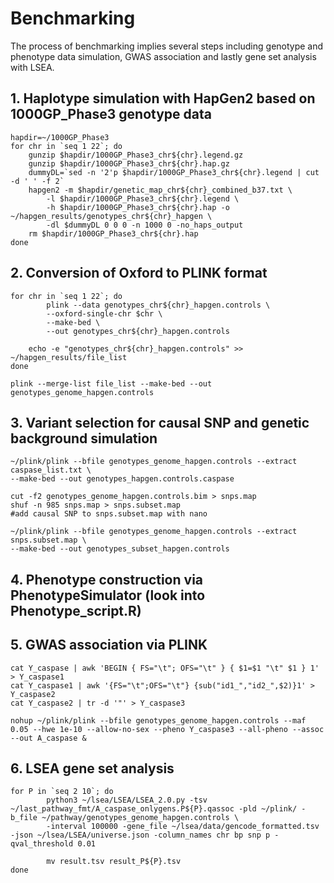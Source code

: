 # Benchmarking
The process of benchmarking implies several steps including genotype and phenotype data simulation, GWAS association
and lastly gene set analysis with LSEA.

## 1. Haplotype simulation with HapGen2 based on 1000GP_Phase3 genotype data

```{r, engine=bash}
hapdir=~/1000GP_Phase3
for chr in `seq 1 22`; do
	gunzip $hapdir/1000GP_Phase3_chr${chr}.legend.gz
	gunzip $hapdir/1000GP_Phase3_chr${chr}.hap.gz
	dummyDL=`sed -n '2'p $hapdir/1000GP_Phase3_chr${chr}.legend | cut -d ' ' -f 2`
	hapgen2 -m $hapdir/genetic_map_chr${chr}_combined_b37.txt \
        -l $hapdir/1000GP_Phase3_chr${chr}.legend \
        -h $hapdir/1000GP_Phase3_chr${chr}.hap -o ~/hapgen_results/genotypes_chr${chr}_hapgen \
        -dl $dummyDL 0 0 0 -n 1000 0 -no_haps_output 
	rm $hapdir/1000GP_Phase3_chr${chr}.hap
done
```

## 2. Conversion of Oxford to PLINK format

```{r, engine=bash}
for chr in `seq 1 22`; do
        plink --data genotypes_chr${chr}_hapgen.controls \
        --oxford-single-chr $chr \
        --make-bed \
        --out genotypes_chr${chr}_hapgen.controls
        
	echo -e "genotypes_chr${chr}_hapgen.controls" >> ~/hapgen_results/file_list
done

plink --merge-list file_list --make-bed --out genotypes_genome_hapgen.controls
```

## 3. Variant selection for causal SNP and genetic background simulation

```{r, engine=bash}
~/plink/plink --bfile genotypes_genome_hapgen.controls --extract caspase_list.txt \
--make-bed --out genotypes_hapgen.controls.caspase

cut -f2 genotypes_genome_hapgen.controls.bim > snps.map 
shuf -n 985 snps.map > snps.subset.map
#add causal SNP to snps.subset.map with nano

~/plink/plink --bfile genotypes_genome_hapgen.controls --extract snps.subset.map \
--make-bed --out genotypes_subset_hapgen.controls
```

## 4. Phenotype construction via PhenotypeSimulator (look into Phenotype_script.R)

## 5. GWAS association via PLINK

```{r, engine=bash}
cat Y_caspase | awk 'BEGIN { FS="\t"; OFS="\t" } { $1=$1 "\t" $1 } 1' > Y_caspase1 
cat Y_caspase1 | awk '{FS="\t";OFS="\t"} {sub("id1_","id2_",$2)}1' > Y_caspase2
cat Y_caspase2 | tr -d '"' > Y_caspase3

nohup ~/plink/plink --bfile genotypes_genome_hapgen.controls --maf 0.05 --hwe 1e-10 --allow-no-sex --pheno Y_caspase3 --all-pheno --assoc --out A_caspase &

```
## 6. LSEA gene set analysis

```{r, engine=bash}
for P in `seq 2 10`; do
        python3 ~/lsea/LSEA/LSEA_2.0.py -tsv ~/last_pathway_fmt/A_caspase_onlygens.P${P}.qassoc -pld ~/plink/ -b_file ~/pathway/genotypes_genome_hapgen.controls \
        -interval 100000 -gene_file ~/lsea/data/gencode_formatted.tsv -json ~/lsea/LSEA/universe.json -column_names chr bp snp p -qval_threshold 0.01
        
        mv result.tsv result_P${P}.tsv
done

```



